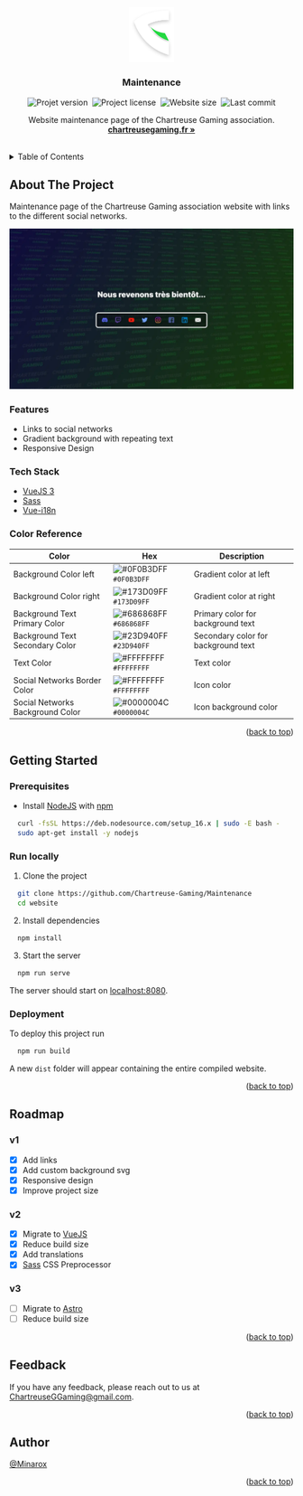 <div id="top"></div>
<br />

<div align="center">
<a href="https://github.com/Chartreuse-Gaming/Maintenance">
    <img src="src/assets/svg/logo.svg" alt="Logo" width="80">
</a>

<h3 align="center">Maintenance</h3>

![Projet version](https://img.shields.io/github/v/release/chartreuse-gaming/Maintenance?label=Version)&nbsp;
![Project license](https://img.shields.io/github/license/Chartreuse-gaming/Maintenance?label=Licence)&nbsp;
![Website size](https://img.shields.io/badge/Build%20size-2.98%20MB-blue)&nbsp;
![Last commit](https://img.shields.io/github/last-commit/Chartreuse-Gaming/Maintenance?label=Last%20commit)


  <p align="center">
    Website maintenance page of the Chartreuse Gaming association.
    <br />
    <a href="https://chartreusegaming.fr/"><strong>chartreusegaming.fr »</strong></a>
  </p>
</div>
<br />

<details>
  <summary>Table of Contents</summary>
  <ol>
    <li>
      <a href="#about-the-project">About The Project</a>
      <ul>
        <li><a href="#features">Features</a></li>
        <li><a href="#tech-stack">Tech Stack</a></li>
        <li><a href="#color-reference">Color Reference</a></li>
      </ul>
    </li>
    <li>
      <a href="#getting-started">Getting Started</a>
      <ul>
        <li><a href="#prerequisites">Prerequisites</a></li>
        <li><a href="#run-locally">Run Locally</a></li>
        <li><a href="#deployment">Deployment</a></li>
      </ul>
    </li>
    <li><a href="#roadmap">Roadmap</a></li>
    <li><a href="#feedback">Feedback</a></li>
    <li><a href="#author">Author</a></li>
  </ol>
</details>

## About The Project

Maintenance page of the Chartreuse Gaming association website with links to the different social networks.

<div align="center"> 
  <img src="src/assets/screenshot.webp" alt="Maintenance page screenshot" />
</div>

### Features

- Links to social networks
- Gradient background with repeating text
- Responsive Design

### Tech Stack

- [VueJS 3](https://vuejs.org/)
- [Sass](https://sass-lang.com/)
- [Vue-i18n](https://vue-i18n.intlify.dev/)

### Color Reference

| Color                            | Hex                                                                           | Description                         |
|----------------------------------|-------------------------------------------------------------------------------|-------------------------------------|
| Background Color left            | ![#0F0B3DFF](https://via.placeholder.com/8/0F0B3DFF/0F0B3DFF.png) `#0F0B3DFF` | Gradient color at left              |
| Background Color right           | ![#173D09FF](https://via.placeholder.com/8/173D09FF/173D09FF.png) `#173D09FF` | Gradient color at right             |
| Background Text Primary Color    | ![#686868FF](https://via.placeholder.com/8/686868FF/686868FF.png) `#686868FF` | Primary color for background text   |
| Background Text Secondary Color  | ![#23D940FF](https://via.placeholder.com/8/23D940FF/23D940FF.png) `#23D940FF` | Secondary color for background text |
| Text Color                       | ![#FFFFFFFF](https://via.placeholder.com/8/FFFFFFFF/FFFFFFFF.png) `#FFFFFFFF` | Text color                          |
| Social Networks Border Color     | ![#FFFFFFFF](https://via.placeholder.com/8/FFFFFFFF/FFFFFFFF.png) `#FFFFFFFF` | Icon color                          |
| Social Networks Background Color | ![#0000004C](https://via.placeholder.com/8/0000004C/0000004C.png) `#0000004C` | Icon background color               |

<p align="right">(<a href="#top">back to top</a>)</p>

## Getting Started

### Prerequisites

- Install [NodeJS](https://nodejs.org/) with [npm](https://www.npmjs.com/)

```bash
  curl -fsSL https://deb.nodesource.com/setup_16.x | sudo -E bash -
  sudo apt-get install -y nodejs
```

### Run locally

1. Clone the project

```bash
  git clone https://github.com/Chartreuse-Gaming/Maintenance
  cd website
```

2. Install dependencies

```bash
  npm install
```

3. Start the server

```bash
  npm run serve
```

The server should start on [localhost:8080](http://localhost:8080/).

### Deployment

To deploy this project run

```bash
  npm run build
```

A new `dist` folder will appear containing the entire compiled website.

<p align="right">(<a href="#top">back to top</a>)</p>

## Roadmap

### v1

- [x] Add links
- [x] Add custom background svg
- [x] Responsive design
- [x] Improve project size

### v2

- [x] Migrate to [VueJS](https://vuejs.org/)
- [x] Reduce build size
- [x] Add translations
- [x] [Sass](https://sass-lang.com/) CSS Preprocessor

### v3
- [ ] Migrate to [Astro](https://astro.build/)
- [ ] Reduce build size

<p align="right">(<a href="#top">back to top</a>)</p>

## Feedback

If you have any feedback, please reach out to us at [ChartreuseGGaming@gmail.com](mailto:ChartreuseGGaming@gmail.com).

<p align="right">(<a href="#top">back to top</a>)</p>

## Author

[@Minarox](https://www.github.com/Minarox)

<p align="right">(<a href="#top">back to top</a>)</p>

